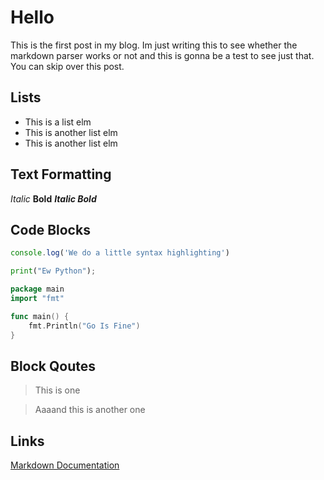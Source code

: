 # Hello 
This is the first post in my blog. Im just writing this to see whether the markdown parser works or not and this is gonna be a test to see just that. You can skip over this post.

## Lists
- This is a list elm
- This is another list elm 
- This is another list elm

## Text Formatting
*Italic* **Bold** ***Italic Bold***

## Code Blocks
```js
console.log('We do a little syntax highlighting')
```

```py
print("Ew Python");
```

```go
package main
import "fmt"

func main() {
    fmt.Println("Go Is Fine")
}
```

## Block Qoutes
> This is one 

> Aaaand this is another one

## Links 
[Markdown Documentation](https://www.youtube.com/watch?v=dQw4w9WgXcQ)